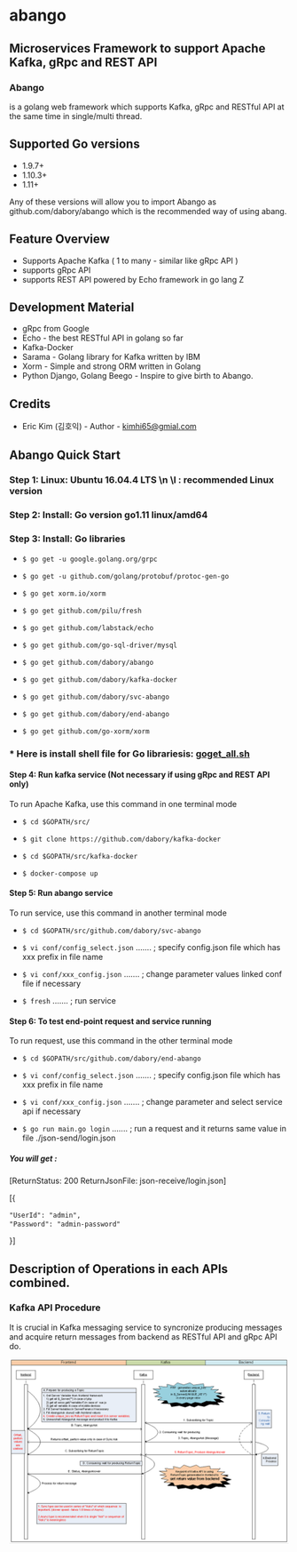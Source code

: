 # abango
## Microservices Framework to support Apache Kafka, gRpc and REST API

### Abango
is a golang web framework which supports Kafka, gRpc and RESTful API at the same time in single/multi thread.

## Supported Go versions

- 1.9.7+
- 1.10.3+
- 1.11+

Any of these versions will allow you to import Abango as github.com/dabory/abango which is the recommended way of using abang.

## Feature Overview

- Supports Apache Kafka ( 1 to many - similar like gRpc API )
- supports gRpc API 
- supports REST API powered by Echo framework in go lang
Z
## Development Material

- gRpc from Google
- Echo - the best RESTful API in golang so far
- Kafka-Docker
- Sarama - Golang library for Kafka written by IBM
- Xorm - Simple and strong ORM written in Golang
- Python Django, Golang Beego - Inspire to give birth to Abango.

## Credits

- Eric Kim (김호익) - Author - kimhi65@gmial.com


## Abango Quick Start

### Step 1: Linux: Ubuntu 16.04.4 LTS \n \l  : recommended Linux version
### Step 2: Install: Go version go1.11 linux/amd64
### Step 3: Install: Go libraries
- `$ go get -u google.golang.org/grpc`

- `$ go get -u github.com/golang/protobuf/protoc-gen-go`

- `$ go get xorm.io/xorm`

- `$ go get github.com/pilu/fresh`

- `$ go get github.com/labstack/echo`

- `$ go get github.com/go-sql-driver/mysql`

- `$ go get github.com/dabory/abango`

- `$ go get github.com/dabory/kafka-docker`

- `$ go get github.com/dabory/svc-abango `

- `$ go get github.com/dabory/end-abango `

- `$ go get github.com/go-xorm/xorm `

### * Here is install shell file for Go librariesis: [goget_all.sh](./goget_all.sh)

#### Step 4: Run kafka service (Not necessary if using gRpc and REST API only)

To run Apache Kafka, use this command in one terminal mode

- `$ cd $GOPATH/src/`

- `$ git clone https://github.com/dabory/kafka-docker`

- `$ cd $GOPATH/src/kafka-docker`

- `$ docker-compose up`


#### Step 5: Run abango service 

To run service, use this command in another terminal mode

- `$ cd $GOPATH/src/github.com/dabory/svc-abango`

- `$ vi conf/config_select.json` ....... ; specify config.json file which has xxx prefix in file name

- `$ vi conf/xxx_config.json`  ....... ; change parameter values linked conf file if necessary

- `$ fresh`   ....... ; run service


#### Step 6: To test end-point request and service running
To run request, use this command in the other terminal mode

- `$ cd $GOPATH/src/github.com/dabory/end-abango`

- `$ vi conf/config_select.json` ....... ; specify config.json file which has xxx prefix in file name

- `$ vi conf/xxx_config.json`  ....... ; change parameter and select service api if necessary

- `$ go run main.go login` ....... ; run a request and it returns same value in file ./json-send/login.json

##### You will get : 
[ReturnStatus: 200  ReturnJsonFile: json-receive/login.json]

[{

    "UserId": "admin",
    "Password": "admin-password"

}]


## Description of Operations in each APIs combined.

### Kafka API Procedure
It is crucial in Kafka messaging service to syncronize producing messages and acquire return messages from backend as RESTful API and gRpc API do.

![kkk plan](./images/kafka-procedure.png)
